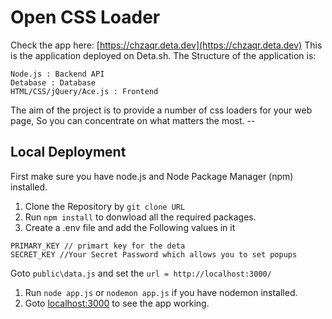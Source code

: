 # Open CSS Loader
Check the app here: [https://chzaqr.deta.dev](https://chzaqr.deta.dev)
This is the application deployed on Deta.sh. The Structure of the application is:

    Node.js : Backend API
    Detabase : Database
    HTML/CSS/jQuery/Ace.js : Frontend

The aim of the project is to provide a number of css loaders for your web page, So you can concentrate on what matters the most.
--<!-- markdownlint-capture -->

## Local Deployment

First make sure you have node.js and Node Package Manager (npm) installed.

1. Clone the Repository by `git clone URL`
1. Run `npm install` to donwload all the required packages.
1. Create a .env file and add the Following values in it
```
PRIMARY_KEY // primart key for the deta
SECRET_KEY //Your Secret Password which allows you to set popups
```
Goto `public\data.js` and set the `url = http://localhost:3000/` 
1. Run `node app.js` or `nodemon app.js` if you have nodemon installed.
1. Goto [localhost:3000](http://localhost:3000) to see the app working.
